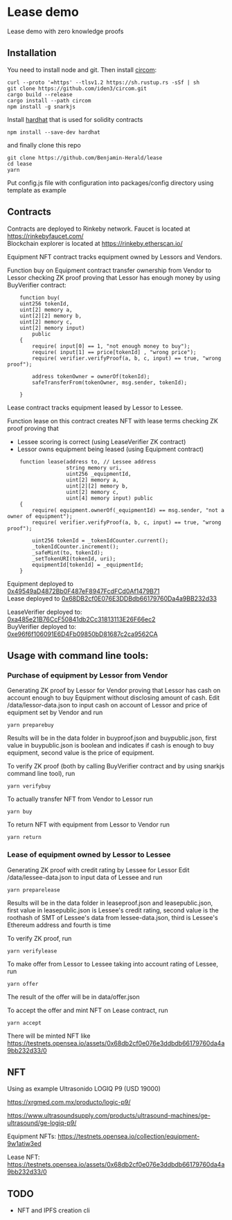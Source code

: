 # Lease demo
Lease demo with zero knowledge proofs

## Installation

You need to install node and git. Then install [circom](https://docs.circom.io/getting-started/installation/):

	curl --proto '=https' --tlsv1.2 https://sh.rustup.rs -sSf | sh
	git clone https://github.com/iden3/circom.git
	cargo build --release
	cargo install --path circom
	npm install -g snarkjs

Install [hardhat](https://hardhat.org/getting-started/#installation) that is used for solidity contracts
	
	npm install --save-dev hardhat

and finally clone this repo

	git clone https://github.com/Benjamin-Herald/lease
	cd lease
	yarn

Put config.js file with configuration into packages/config directory using template as example


## Contracts
Contracts are deployed to Rinkeby network. Faucet is located at https://rinkebyfaucet.com/  
Blockchain explorer is located at https://rinkeby.etherscan.io/

Equipment NFT contract tracks equipment owned by Lessors and Vendors. 

Function buy on Equipment contract transfer ownership from Vendor to Lessor checking ZK proof proving that Lessor has
enough money by using BuyVerifier contract:

```
	function buy(
	uint256 tokenId,
	uint[2] memory a,
	uint[2][2] memory b,
	uint[2] memory c,
	uint[2] memory input)
        public
    {
    	require( input[0] == 1, "not enough money to buy"); 
    	require( input[1] == price[tokenId] , "wrong price"); 
    	require( verifier.verifyProof(a, b, c, input) == true, "wrong proof");
    	
    	address tokenOwner = ownerOf(tokenId);
    	safeTransferFrom(tokenOwner, msg.sender, tokenId);
    
    }

```

Lease contract tracks equipment leased by Lessor to Lessee. 

Function lease on this contract creates NFT with lease terms checking ZK proof proving that
- Lessee scoring is correct (using LeaseVerifier ZK contract)
- Lessor owns equipment being leased (using Equipment contract)

```
    function lease(address to, // Lessee address
                   string memory uri, 
                   uint256 _equipmentId,
                   uint[2] memory a,
                   uint[2][2] memory b,
                   uint[2] memory c,
                   uint[4] memory input) public 
	{
    	require( equipment.ownerOf(_equipmentId) == msg.sender, "not a owner of equipment"); 
    	require( verifier.verifyProof(a, b, c, input) == true, "wrong proof");
    	
        uint256 tokenId = _tokenIdCounter.current();
        _tokenIdCounter.increment();
        _safeMint(to, tokenId);
        _setTokenURI(tokenId, uri);
        equipmentId[tokenId] = _equipmentId;
    }

```

Equipment deployed to [0x49549aD4872Bb0F487eF8947FcdFCd0Af1479B71](https://rinkeby.etherscan.io/address/0x49549aD4872Bb0F487eF8947FcdFCd0Af1479B71)  
Lease deployed to [0x68DB2cf0E076E3DDBdb66179760Da4a9BB232d33](https://rinkeby.etherscan.io/address/0x68DB2cf0E076E3DDBdb66179760Da4a9BB232d33)

LeaseVerifier deployed to: 	[0xa485e21B76CcF50841db2Cc31813113E26F66ec2](https://rinkeby.etherscan.io/address/0xa485e21B76CcF50841db2Cc31813113E26F66ec2#code)   
BuyVerifier deployed to: 	[0xe96f6f106091E6D4Fb09850bD81687c2ca9562CA](https://rinkeby.etherscan.io/address/0xe96f6f106091E6D4Fb09850bD81687c2ca9562CA#code)  


## Usage with command line tools:

### Purchase of equipment by Lessor from Vendor

Generating ZK proof by Lessor for Vendor proving that Lessor has cash on account enough to buy Equipment
without disclosing amount of cash.
Edit /data/lessor-data.json to input cash on account of Lessor and 
price of equipment set by Vendor and run

	yarn preparebuy

Results will be in the data folder in buyproof.json and buypublic.json, first value in buypublic.json 
is boolean and indicates if cash is enough to buy equipment, second value is the price of equipment.  

To verify ZK proof (both by calling BuyVerifier contract and by using snarkjs command line tool), run  

	yarn verifybuy

To actually transfer NFT from Vendor to Lessor run

	yarn buy
	
To return NFT with equipment from Lessor to Vendor run

	yarn return
	
	

### Lease of equipment owned by Lessor to Lessee

Generating ZK proof with credit rating by Lessee for Lessor
Edit /data/lessee-data.json to input data of Lessee and run

	yarn preparelease

Results will be in the data folder in leaseproof.json and leasepublic.json, first value in leasepublic.json 
is Lessee's credit rating, second value is the roothash of SMT of Lessee's data from lessee-data.json, third is 
Lessee's Ethereum address and fourth is time

To verify ZK proof, run  

	yarn verifylease
	
To make offer from Lessor to Lessee taking into account rating of Lessee, run

	yarn offer	
	
The result of the offer will be in data/offer.json

To accept the offer and mint NFT on Lease contract, run

	yarn accept
	
There will be minted NFT like https://testnets.opensea.io/assets/0x68db2cf0e076e3ddbdb66179760da4a9bb232d33/0	


## NFT

Using as example Ultrasonido LOGIQ P9 (USD 19000)

https://xrgmed.com.mx/producto/logic-p9/

https://www.ultrasoundsupply.com/products/ultrasound-machines/ge-ultrasound/ge-logiq-p9/

Equipment NFTs: https://testnets.opensea.io/collection/equipment-9w1atiw3ed  

Lease NFT: https://testnets.opensea.io/assets/0x68db2cf0e076e3ddbdb66179760da4a9bb232d33/0


## TODO
- NFT and IPFS creation cli

